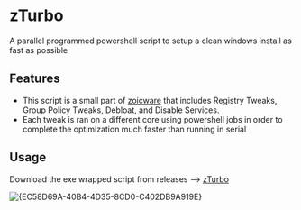 # zTurbo
A parallel programmed powershell script to setup a clean windows install as fast as possible

## Features

- This script is a small part of [zoicware](https://github.com/zoicware/ZOICWARE) that includes Registry Tweaks, Group Policy Tweaks, Debloat, and Disable Services.
- Each tweak is ran on a different core using powershell jobs in order to complete the optimization much faster than running in serial

## Usage

Download the exe wrapped script from releases --> [zTurbo](https://github.com/zoicware/zTurbo/releases/tag/v1)

![{EC58D69A-40B4-4D35-8CD0-C402DB9A919E}](https://github.com/user-attachments/assets/39b1e435-d83c-4a42-ae71-2af960072526)
